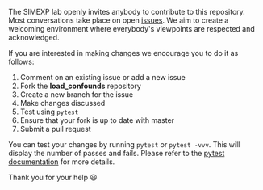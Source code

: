 The SIMEXP lab openly invites anybody to contribute to this repository. Most conversations take place on open [issues](https://github.com/SIMEXP/load_confounds/issues). We aim to create a welcoming environment where everybody's viewpoints are respected and acknowledged.

If you are interested in making changes we encourage you to do it as follows:
1.  Comment on an existing issue or add a new issue
2.  Fork the **load_confounds** repository
3.  Create a new branch for the issue
4.  Make changes discussed
5.  Test  using `pytest`
6.  Ensure that your fork is up to date with master
7.  Submit a pull request

You can test your changes by running `pytest` or `pytest -vvv`. This will display the number of passes and fails. Please refer to the [pytest documentation](https://docs.pytest.org/en/latest/usage.html) for more details.   

Thank you for your help  :smiley:
